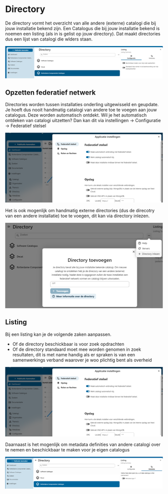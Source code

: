 # Directory

De directory vormt het overzicht van alle andere (externe) catalogi die bij jouw installatie bekend zijn. Een Catalogus die bij jouw installatie bekend is noemen een listing (als in is gelist op jouw directory). Dat maakt directories dus een lijst van catalogi die wlders staan.

![alt text](directory.png)

## Opzetten federatief netwerk

Directories worden tussen installaties onderling uitgewisseld en geupdate. Je hoeft dus nooit handmatig catalogi van andere toe te voegen aan jouw catalogus. Deze worden automatisch ontdekt. Wil je het automatisch ontdeken van catalogi uitzetten? Dan kan dit via instellingen -> Configuratie -> Federatief stelsel

![alt text](directory_configuratie.png)

Het is ook mogenlijk om handmatig externe directories (dus de direcotry van een andere installatie) toe te voegen, dit kan via directory inlezen.

![alt text](directory_inlezen.png)

## Listing

Bij een listing kan je de volgende zaken aanpassen.

* Of de directory beschickbaar is voor zoek opdrachten
* Of de directory standaard moet mee worden genomen in zoek resultaten, dit is met name handig als er spraken is van een samenwerkings verband waarover je woo plichtig bent als overheid

![alt text](directory_configuratie.png)

Daarnaast is het mogenlijk om metadata definities van andere catalogi over te nemen en beschickbaar te maken voor je eigen catalogus

![alt text](directory_metadata.png)
